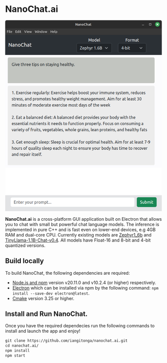 # NanoChat.ai
![alt text](./nanochat.png)

**NanoChat.ai** is a cross-platform GUI application built on Electron that allows you to chat with
small but powerful chat language models. The inference is implemented in pure C++
and is fast even on lower-end devices, e.g 4GB RAM and dual-core CPU. Currently existing
models are [Zephyr1_6b](https://huggingface.co/stabilityai/stablelm-2-zephyr-1_6b) and
[TinyLlama-1.1B-Chat-v0.4](https://github.com/jzhang38/TinyLlama). All models have
Float-16 and 8-bit and 4-bit quantized versions.

## Build locally
To build NanoChat, the following dependencies are required:
- [Node.js and npm](https://docs.npmjs.com/downloading-and-installing-node-js-and-npm) version v20.11.0 and v10.2.4 (or higher) respectively.
- [Electron](https://www.electronjs.org/) which can be installed via npm by the following command:
   `npm install --save-dev electron@latest`.
- [Cmake](https://cmake.org/download/#latest) version 3.25 or higher.

## Install and Run NanoChat.
Once you have the required dependecies run the following commands to install and launch the app and enjoy!

```
git clone https://github.com/iangitonga/nanochat.ai.git
cd nanochat.ai/
npm install
npm start
```
